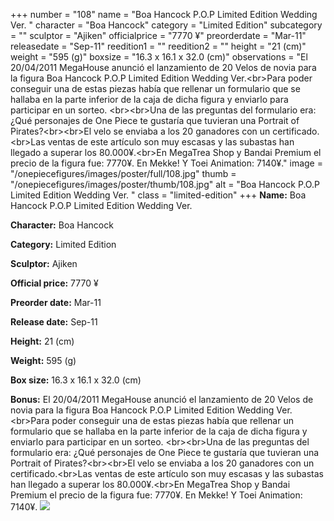 +++
number = "108"
name = "Boa Hancock P.O.P Limited Edition Wedding Ver. "
character = "Boa Hancock"
category = "Limited Edition"
subcategory = ""
sculptor = "Ajiken"
officialprice = "7770 ¥"
preorderdate = "Mar-11"
releasedate = "Sep-11"
reedition1 = ""
reedition2 = ""
height = "21 (cm)"
weight = "595 (g)"
boxsize = "16.3 x 16.1 x 32.0 (cm)"
observations = "El 20/04/2011 MegaHouse anunció el lanzamiento de 20 Velos de novia para la figura Boa Hancock P.O.P Limited Edition Wedding Ver.&lt;br&gt;Para poder conseguir una de estas piezas había que rellenar un formulario que se hallaba en la parte inferior de la caja de dicha figura y enviarlo para participar en un sorteo. &lt;br&gt;&lt;br&gt;Una de las preguntas del formulario era: ¿Qué personajes de One Piece te gustaría que tuvieran una Portrait of Pirates?&lt;br&gt;&lt;br&gt;El velo se enviaba a los 20 ganadores con un certificado.&lt;br&gt;Las ventas de este artículo son muy escasas y las subastas han llegado a superar los 80.000¥.&lt;br&gt;En MegaTrea Shop y Bandai Premium el precio de la figura fue: 7770¥. En Mekke! Y Toei Animation: 7140¥."
image = "/onepiecefigures/images/poster/full/108.jpg"
thumb = "/onepiecefigures/images/poster/thumb/108.jpg"
alt = "Boa Hancock P.O.P Limited Edition Wedding Ver. "
class = "limited-edition"
+++
**Name:** Boa Hancock P.O.P Limited Edition Wedding Ver. 

**Character:** Boa Hancock

**Category:** Limited Edition 

**Sculptor:** Ajiken

**Official price:** 7770 ¥

**Preorder date:** Mar-11

**Release date:** Sep-11

**Height:** 21 (cm)

**Weight:** 595 (g)

**Box size:** 16.3 x 16.1 x 32.0 (cm)

**Bonus:** El 20/04/2011 MegaHouse anunció el lanzamiento de 20 Velos de novia para la figura Boa Hancock P.O.P Limited Edition Wedding Ver.&lt;br&gt;Para poder conseguir una de estas piezas había que rellenar un formulario que se hallaba en la parte inferior de la caja de dicha figura y enviarlo para participar en un sorteo. &lt;br&gt;&lt;br&gt;Una de las preguntas del formulario era: ¿Qué personajes de One Piece te gustaría que tuvieran una Portrait of Pirates?&lt;br&gt;&lt;br&gt;El velo se enviaba a los 20 ganadores con un certificado.&lt;br&gt;Las ventas de este artículo son muy escasas y las subastas han llegado a superar los 80.000¥.&lt;br&gt;En MegaTrea Shop y Bandai Premium el precio de la figura fue: 7770¥. En Mekke! Y Toei Animation: 7140¥.
<img src="/onepiecefigures/images/poster/thumb/108.jpg">